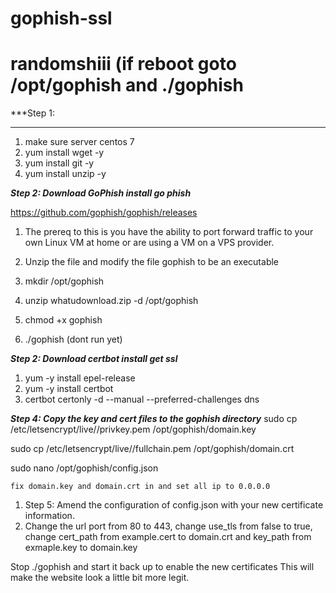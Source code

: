 # gophish-ssl
randomshiii    (if reboot goto /opt/gophish and ./gophish
===

***Step 1: 
***
1. make sure server centos 7
2. yum install wget -y
3. yum install git -y
4. yum install unzip -y

***Step 2: Download GoPhish install go phish***


[https://github.com/gophish/gophish/releases
](https://)
1. The prereq to this is you have the ability to port forward traffic to your own Linux VM at home or are using a VM on a VPS provider.

1. Unzip the file and modify the file gophish to be an executable
1. mkdir /opt/gophish
1. unzip whatudownload.zip -d /opt/gophish
1. chmod +x gophish
1. ./gophish (dont run yet)

***Step 2: Download certbot install get ssl***

1. yum -y install epel-release
2. yum -y install certbot
3. certbot certonly -d <domain> --manual --preferred-challenges dns


    
***Step 4: Copy the key and cert files to the gophish directory***
sudo cp /etc/letsencrypt/live/<your domain>/privkey.pem /opt/gophish/domain.key

sudo cp /etc/letsencrypt/live/<your domain>/fullchain.pem /opt/gophish/domain.crt

sudo nano /opt/gophish/config.json

    fix domain.key and domain.crt in and set all ip to 0.0.0.0
    
    
1. Step 5: Amend the configuration of config.json with your new certificate information.
1. Change the url port from 80 to 443, change use_tls from false to true, change cert_path from example.cert to domain.crt and key_path from exmaple.key to domain.key

Stop ./gophish and start it back up to enable the new certificates
This will make the website look a little bit more legit. 


